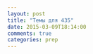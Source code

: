 ```yaml
---
layout: post
title: "Темы для 435"
date: 2015-03-09T18:14:00
comments: true
categories: prep
---
```

